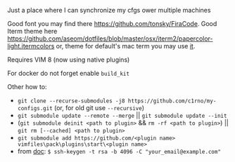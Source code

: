 Just a place where I can synchronize my cfgs ower multiple machines

Good font you may find there https://github.com/tonsky/FiraCode.
Good Iterm theme here https://github.com/aseom/dotfiles/blob/master/osx/iterm2/papercolor-light.itermcolors
 or, theme for default's mac term you may use [it](./theme/PaperColor-light.terminal).

Requires VIM 8 (now using native plugins)

For docker do not forget enable `build_kit`

Other how to:
- `git clone --recurse-submodules -j8 https://github.com/c1rno/my-configs.git` (or, for old git use `--recursive`)
- `git submodule update --remote --merge` || `git submodule update --init`
- (`git submodule deinit <path to plugin>` && `rm -rf <path to plugin>`) || `git rm [--cached] <path to plugin>`
- `git submodule add https://github.com/<plugin name> vimfiles\pack\plugins\start\<plugin name>`
- from [doc](https://help.github.com/en/articles/generating-a-new-ssh-key-and-adding-it-to-the-ssh-agent): `$ ssh-keygen -t rsa -b 4096 -C "your_email@example.com"`



